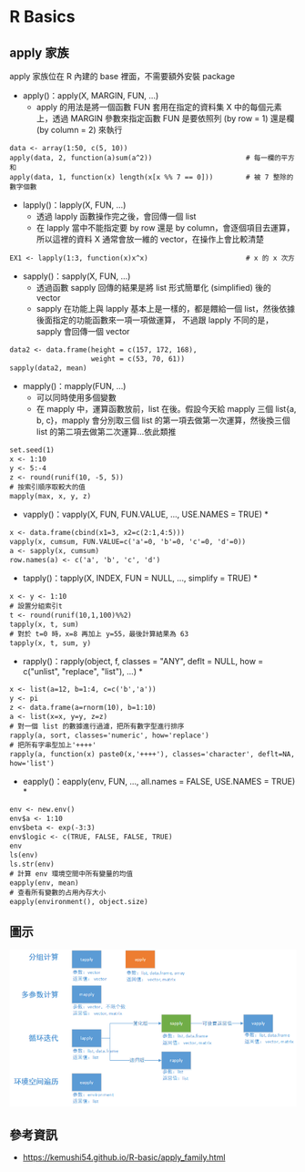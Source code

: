 # R Basics

## apply 家族
apply 家族位在 R 內建的 base 裡面，不需要額外安裝 package

* apply()：apply(X, MARGIN, FUN, …)
  * apply 的用法是將一個函數 FUN 套用在指定的資料集 X 中的每個元素上，透過 MARGIN 參數來指定函數 FUN 是要依照列 (by row = 1) 還是欄 (by column = 2) 來執行
```
data <- array(1:50, c(5, 10))
apply(data, 2, function(a)sum(a^2))                       # 每一欄的平方和
apply(data, 1, function(x) length(x[x %% 7 == 0]))        # 被 7 整除的數字個數
```

* lapply()：lapply(X, FUN, …)
  * 透過 lapply 函數操作完之後，會回傳一個 list
  * 在 lapply 當中不能指定要 by row 還是 by column，會逐個項目去運算，所以這裡的資料 X 通常會放一維的 vector，在操作上會比較清楚
```
EX1 <- lapply(1:3, function(x)x^x)                        # x 的 x 次方
```

* sapply()：sapply(X, FUN, …)
  * 透過函數 sapply 回傳的結果是將 list 形式簡單化 (simplified) 後的 vector
  * sapply 在功能上與 lapply 基本上是一樣的，都是餵給一個 list，然後依據後面指定的功能函數來一項一項做運算， 不過跟 lapply 不同的是，sapply 會回傳一個 vector
```
data2 <- data.frame(height = c(157, 172, 168),
                    weight = c(53, 70, 61))
sapply(data2, mean)
```

* mapply()：mapply(FUN, …)
  * 可以同時使用多個變數
  * 在 mapply 中，運算函數放前，list 在後。假設今天給 mapply 三個 list{a, b, c}，mapply 會分別取三個 list 的第一項去做第一次運算，然後換三個 list 的第二項去做第二次運算…依此類推
```
set.seed(1)
x <- 1:10
y <- 5:-4
z <- round(runif(10, -5, 5))
# 按索引順序取較大的值
mapply(max, x, y, z)
```

* vapply()：vapply(X, FUN, FUN.VALUE, ..., USE.NAMES = TRUE)
  * 
```
x <- data.frame(cbind(x1=3, x2=c(2:1,4:5)))
vapply(x, cumsum, FUN.VALUE=c('a'=0, 'b'=0, 'c'=0, 'd'=0))
a <- sapply(x, cumsum)
row.names(a) <- c('a', 'b', 'c', 'd')
```

* tapply()：tapply(X, INDEX, FUN = NULL, ..., simplify = TRUE)
  * 
```
x <- y <- 1:10
# 設置分組索引t
t <- round(runif(10,1,100)%%2)
tapply(x, t, sum)
# 對於 t=0 時，x=8 再加上 y=55，最後計算結果為 63
tapply(x, t, sum, y)
```
 
* rapply()：rapply(object, f, classes = "ANY", deflt = NULL, how = c("unlist", "replace", "list"), ...)
  * 
```
x <- list(a=12, b=1:4, c=c('b','a'))
y <- pi
z <- data.frame(a=rnorm(10), b=1:10)
a <- list(x=x, y=y, z=z)
# 對一個 list 的數據進行過濾，把所有數字型進行排序
rapply(a, sort, classes='numeric', how='replace')
# 把所有字串型加上'++++'
rapply(a, function(x) paste0(x,'++++'), classes='character', deflt=NA, how='list')
```

* eapply()：eapply(env, FUN, ..., all.names = FALSE, USE.NAMES = TRUE)
  * 
```
env <- new.env()
env$a <- 1:10
env$beta <- exp(-3:3)
env$logic <- c(TRUE, FALSE, FALSE, TRUE)
env
ls(env)
ls.str(env)
# 計算 env 環境空間中所有變量的均值
eapply(env, mean)
# 查看所有變數的占用內存大小
eapply(environment(), object.size)
```

## 圖示
![apply家族](https://github.com/sueshow/R_Basics/blob/main/picture/apply.png)

## 參考資訊
* https://kemushi54.github.io/R-basic/apply_family.html
